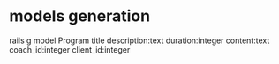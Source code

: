 # models generation 
rails g model Program title description:text duration:integer content:text coach_id:integer client_id:integer